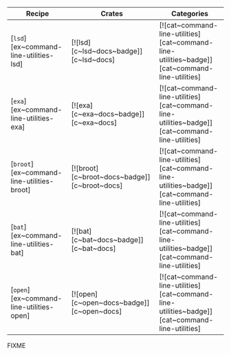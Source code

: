 | Recipe | Crates | Categories |
|--------|--------|------------|
| [`lsd`][ex~command-line-utilities-lsd] | [![lsd][c~lsd~docs~badge]][c~lsd~docs] | [![cat~command-line-utilities][cat~command-line-utilities~badge]][cat~command-line-utilities] |
| [`exa`][ex~command-line-utilities-exa] | [![exa][c~exa~docs~badge]][c~exa~docs] | [![cat~command-line-utilities][cat~command-line-utilities~badge]][cat~command-line-utilities] |
| [`broot`][ex~command-line-utilities-broot] | [![broot][c~broot~docs~badge]][c~broot~docs] | [![cat~command-line-utilities][cat~command-line-utilities~badge]][cat~command-line-utilities] |
| [`bat`][ex~command-line-utilities-bat] | [![bat][c~bat~docs~badge]][c~bat~docs] | [![cat~command-line-utilities][cat~command-line-utilities~badge]][cat~command-line-utilities] |
| [`open`][ex~command-line-utilities-open] | [![open][c~open~docs~badge]][c~open~docs] | [![cat~command-line-utilities][cat~command-line-utilities~badge]][cat~command-line-utilities] |

<div class="hidden">
FIXME
</div>
